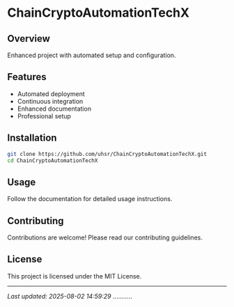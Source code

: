 # ChainCryptoAutomationTechX

## Overview
Enhanced project with automated setup and configuration.

## Features
- Automated deployment
- Continuous integration
- Enhanced documentation
- Professional setup

## Installation
```bash
git clone https://github.com/uhsr/ChainCryptoAutomationTechX.git
cd ChainCryptoAutomationTechX
```

## Usage
Follow the documentation for detailed usage instructions.

## Contributing
Contributions are welcome! Please read our contributing guidelines.

## License
This project is licensed under the MIT License.

---
*Last updated: 2025-08-02 14:59:29*
...........